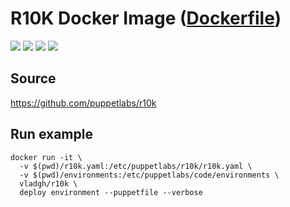 # R10K Docker Image ([Dockerfile](https://github.com/vladgh/docker_base_images/tree/master/r10k))
[![](https://images.microbadger.com/badges/image/vladgh/r10k.svg)](https://microbadger.com/images/vladgh/r10k "Get your own image badge on microbadger.com")
[![](https://images.microbadger.com/badges/version/vladgh/r10k.svg)](https://microbadger.com/images/vladgh/r10k "Get your own version badge on microbadger.com")
[![](https://images.microbadger.com/badges/commit/vladgh/r10k.svg)](https://microbadger.com/images/vladgh/r10k "Get your own version badge on microbadger.com")
[![](https://images.microbadger.com/badges/license/vladgh/r10k.svg)](https://microbadger.com/images/vladgh/r10k "Get your own version badge on microbadger.com")

## Source

https://github.com/puppetlabs/r10k

## Run example

```
docker run -it \
  -v $(pwd)/r10k.yaml:/etc/puppetlabs/r10k/r10k.yaml \
  -v $(pwd)/environments:/etc/puppetlabs/code/environments \
  vladgh/r10k \
  deploy environment --puppetfile --verbose
```
